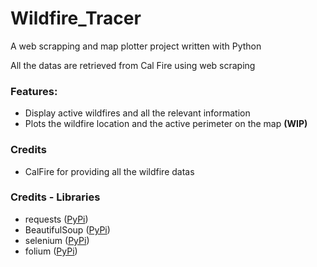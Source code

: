 # Wildfire_Tracer
A web scrapping and map plotter project written with Python

All the datas are retrieved from Cal Fire using web scraping

### Features:
 * Display active wildfires and all the relevant information
 * Plots the wildfire location and the active perimeter on the map **(WIP)**
 
 ### Credits
  * CalFire for providing all the wildfire datas
  
 ### Credits - Libraries
  * requests ([PyPi](https://pypi.org/project/requests/))
  * BeautifulSoup ([PyPi](https://pypi.org/project/beautifulsoup4/))
  * selenium ([PyPi](https://pypi.org/project/selenium/))
  * folium ([PyPi](https://pypi.org/project/folium/))
